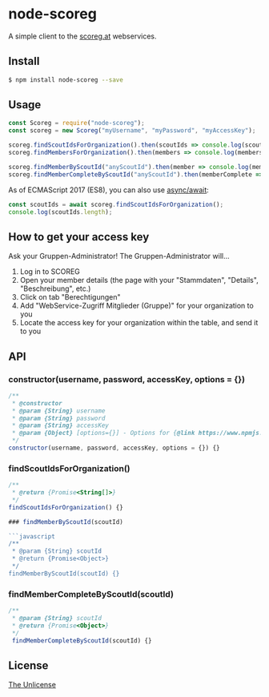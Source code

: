 node-scoreg
===========

A simple client to the [scoreg.at](https://scoreg.at/) webservices.


## Install

```sh
$ npm install node-scoreg --save
```


## Usage

```javascript
const Scoreg = require("node-scoreg");
const scoreg = new Scoreg("myUsername", "myPassword", "myAccessKey");

scoreg.findScoutIdsForOrganization().then(scoutIds => console.log(scoutIds));
scoreg.findMembersForOrganization().then(members => console.log(members));

scoreg.findMemberByScoutId("anyScoutId").then(member => console.log(member));
scoreg.findMemberCompleteByScoutId("anyScoutId").then(memberComplete => console.log(memberComplete));
```

As of ECMAScript 2017 (ES8), you can also use [async/await](https://developer.mozilla.org/en-US/docs/Web/JavaScript/Reference/Operators/await):

```javascript
const scoutIds = await scoreg.findScoutIdsForOrganization();
console.log(scoutIds.length);
```


## How to get your access key

Ask your Gruppen-Administrator! The Gruppen-Administrator will...

1. Log in to SCOREG
2. Open your member details (the page with your "Stammdaten", "Details", "Beschreibung", etc.)
3. Click on tab "Berechtigungen"
4. Add "WebService-Zugriff Mitglieder (Gruppe)" for your organization to you
4. Locate the access key for your organization within the table, and send it to you


## API

### constructor(username, password, accessKey, options = {})

```javascript
/**
 * @constructor
 * @param {String} username
 * @param {String} password
 * @param {String} accessKey
 * @param {Object} [options={}] - Options for {@link https://www.npmjs.com/package/node-fetch node-fetch}
 */
constructor(username, password, accessKey, options = {}) {}
```

### findScoutIdsForOrganization()

```javascript
/**
 * @return {Promise<String[]>}
 */
findScoutIdsForOrganization() {}

### findMemberByScoutId(scoutId)

```javascript
/**
 * @param {String} scoutId
 * @return {Promise<Object>}
 */
findMemberByScoutId(scoutId) {}
```

### findMemberCompleteByScoutId(scoutId)

```javascript
/**
 * @param {String} scoutId
 * @return {Promise<Object>}
 */
 findMemberCompleteByScoutId(scoutId) {}
```


## License

[The Unlicense](http://unlicense.org/)
